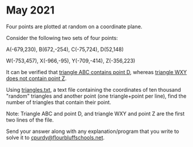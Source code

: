 # May 2021

Four points are plotted at random on a coordinate plane. 

Consider the following two sets of four points:

A(-679,230), B(672,-254), C(-75,724), D(52,148)

W(-753,457), X(-966,-95), Y(-709,-414), Z(-356,223)

It can be verified that [triangle ABC contains point D](./triangle1.png), whereas [triangle WXY does not contain point Z](./triangle2.png).

Using [triangles.txt](./triangles.txt), a text file containing the coordinates of ten thousand "random" triangles and another point (one triangle+point per line), find the number of triangles that contain their point. 

Note: Triangle ABC and point D, and triangle WXY and point Z are the first two lines of the file.

Send your answer along with any explanation/program that you write to solve it to cpurdy@flourbluffschools.net.

